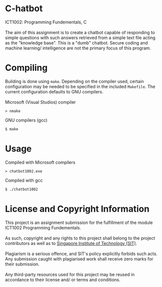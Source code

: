 # C-hatbot
ICT1002: Programming Fundementals, C
<br /><br />
The aim of this assignment is to create a chatbot capable of responding to simple questions with such answers retrieved from a simple text file acting as the "knowledge base". This is a "dumb" chatbot. Secure coding and machine learning/ intelligence are not the primary focus of this program.

# Compiling
Building is done using `make`. Depending on the compiler used, certain configuration may be needed to be specified in the included `Makefile`. The current configuration defaults to GNU compilers.
<br /><br />
Microsoft (Visual Studios) compiler
```batch
> nmake
```
GNU compilers (gcc)
```bash
$ make
```
# Usage
Compiled with Microsoft compilers
```batch
> chatbot1002.exe
```
Compiled with gcc
```bash
$ ./chatbot1002
```

# License and Copyright Information
This project is an assignment submission for the fulfillment of the module ICT1002 Programming Fundementals.
<br /><br />
As such, copyright and any rights to this project shall belong to the project contributors as well as to [Singapore Institute of Technology (SIT)](https://www.singaporetech.edu.sg/).
<br /><br />
Plagiarism is a serious offence, and SIT's policy explicitly forbids such acts. Any submission caught with plagiarised work shall receive zero marks for their submission.
<br /><br />
Any third-party resources used for this project may be reused in accordance to their license and/ or terms and conditions.
